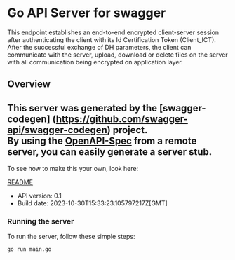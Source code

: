 # Go API Server for swagger

This endpoint establishes an end-to-end encrypted client-server session after authenticating the client with its Id Certification Token (Client_ICT). After the successful exchange of DH parameters, the client can communicate with the server, upload, download or delete files on the server with all communication being encrypted on application layer.

## Overview
This server was generated by the [swagger-codegen]
(https://github.com/swagger-api/swagger-codegen) project.  
By using the [OpenAPI-Spec](https://github.com/OAI/OpenAPI-Specification) from a remote server, you can easily generate a server stub.  
-

To see how to make this your own, look here:

[README](https://github.com/swagger-api/swagger-codegen/blob/master/README.md)

- API version: 0.1
- Build date: 2023-10-30T15:33:23.105797217Z[GMT]


### Running the server
To run the server, follow these simple steps:

```
go run main.go
```

